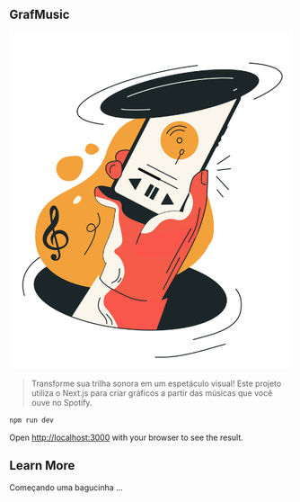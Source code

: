 
## GrafMusic
<img src="./public/assets/PNG/musicfile2-09.png" width="600" height="600" />


> Transforme sua trilha sonora em um espetáculo visual! Este projeto utiliza o Next.js para criar gráficos a partir das músicas que você ouve no Spotify.



```bash
npm run dev

```

Open [http://localhost:3000](http://localhost:3000) with your browser to see the result.

## Learn More
Começando uma bagucinha ...
